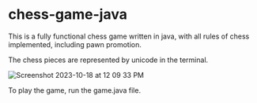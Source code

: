 # chess-game-java

This is a fully functional chess game written in java, with all rules of chess implemented, including pawn promotion.

The chess pieces are represented by unicode in the terminal.

![Screenshot 2023-10-18 at 12 09 33 PM](https://github.com/MX0416/chess-game-java/assets/105813951/b260efa6-983e-4ea7-b229-1ab69e2bdb5d)

To play the game, run the game.java file.
